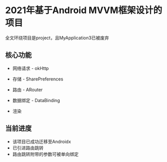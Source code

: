 # 2021年基于Android MVVM框架设计的项目

全文环绕项目是project，且MyApplication3已被废弃

## 核心功能

 - 网络请求 - okHttp

 - 存储 - SharePreferences

 - 路由 - ARouter

 - 数据绑定 - DataBinding
 
 - 渲染

## 当前进度

 - 该项目已成功迁移至Androidx
 - 已引进路由跳转
 - 路由跳转附带的参数可被单向绑定


